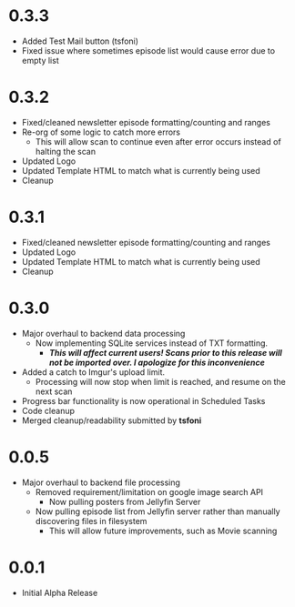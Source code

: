 # 0.3.3
- Added Test Mail button (tsfoni)
- Fixed issue where sometimes episode list would cause error due to empty list

# 0.3.2
- Fixed/cleaned newsletter episode formatting/counting and ranges
- Re-org of some logic to catch more errors
    - This will allow scan to continue even after error occurs instead of halting the scan
- Updated Logo
- Updated Template HTML to match what is currently being used
- Cleanup

# 0.3.1
- Fixed/cleaned newsletter episode formatting/counting and ranges
- Updated Logo
- Updated Template HTML to match what is currently being used
- Cleanup

# 0.3.0
- Major overhaul to backend data processing
    - Now implementing SQLite services instead of TXT formatting.
        - ***This will affect current users! Scans prior to this release will not be imported over. I apologize for this inconvenience***
- Added a catch to Imgur's upload limit.
    - Processing will now stop when limit is reached, and resume on the next scan
- Progress bar functionality is now operational in Scheduled Tasks
- Code cleanup
- Merged cleanup/readability submitted by **tsfoni**

# 0.0.5
- Major overhaul to backend file processing
    - Removed requirement/limitation on google image search API
        - Now pulling posters from Jellyfin Server
    - Now pulling episode list from Jellyfin server rather than manually discovering files in filesystem
        - This will allow future improvements, such as Movie scanning

# 0.0.1
- Initial Alpha Release
